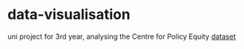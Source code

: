 # data-visualisation

uni project for 3rd year, analysing the Centre for Policy Equity [dataset](https://www.kaggle.com/datasets/center-for-policing-equity/data-science-for-good)
